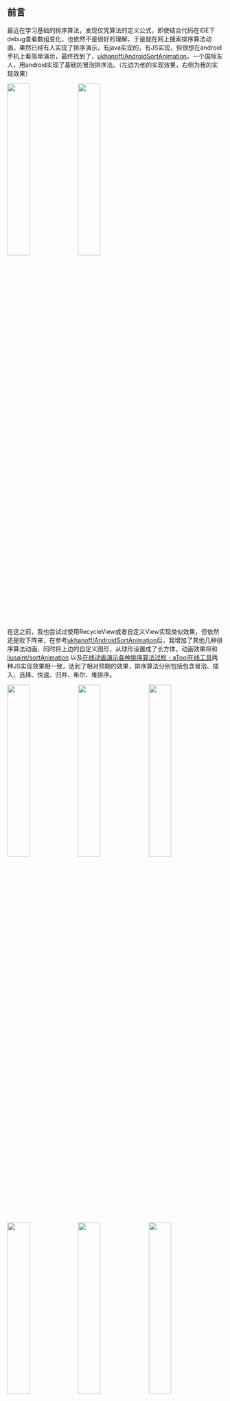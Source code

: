 ## 前言
最近在学习基础的排序算法，发现仅凭算法的定义公式，即使结合代码在IDE下debug查看数组变化，也依然不是很好的理解，于是就在网上搜索排序算法动画，果然已经有人实现了排序演示，有java实现的，有JS实现，但很想在android手机上看简单演示，最终找到了，[ukhanoff/AndroidSortAnimation](https://github.com/ukhanoff/AndroidSortAnimation)，一个国际友人，用android实现了基础的冒泡排序法。（左边为他的实现效果，右侧为我的实现效果）

<img src="screenshot/bubble_ukhanoff.gif" width="32%"> <img src="screenshot/pubble.gif" width="32%">

在这之前，我也尝试过使用RecycleView或者自定义View实现类似效果，但依然还是败下阵来，在参考[ukhanoff/AndroidSortAnimation](https://github.com/ukhanoff/AndroidSortAnimation)后，我增加了其他几种排序算法动画，同时将上边的自定义图形，从球形设置成了长方体，动画效果将和[liusaint/sortAnimation](https://github.com/liusaint/sortAnimation)
以及[在线动画演示各种排序算法过程 - aTool在线工具](http://www.atool.org/sort.php)两种JS实现效果相一致，达到了相对预期的效果，排序算法分别包括包含冒泡、插入、选择、快速、归并、希尔、堆排序。

<img src="screenshot/heap.gif" width="32%"> <img src="screenshot/heer.gif" width="32%"> <img src="screenshot/insert.gif" width="32%">
<img src="screenshot/merge.gif" width="32%"> <img src="screenshot/quick.gif" width="32%"> <img src="screenshot/select.gif" width="32%">
接下来，我将分享下android平台下，如何实现排序动画。
##### 备注：文章中仅展示关键代码用来说明思路，全部代码请移步：[54wall/SortAnimation](https://github.com/54wall/SortAnimation)

首先大概讲解下大神[ukhanoff](https://github.com/ukhanoff/AndroidSortAnimation)
，参考将大象被装到冰箱，他是如何实现的冒泡排序法。
他主要用到了三个基础知识：
#### 自定义View 
#### Android属性动画之ValueAnimator 
#### ViewGroup中addView与removeView
接下来分步骤展开说明下
### 借助自定义View实现可以变色的小球
自定义BubbleView继承AppCompatImageView，新增设置小球处于选中状态，复写onDraw()等方法代码如下：
```java
/**
 * This is custom ImageView which could draw a "Bubble with a number inside".
 */

public class BubbleView extends AppCompatImageView {
    public static final int START_X_POS
 = 25;
    public static final int TEXT_BASELINE_Y = 105;
    public static final int BOTTOM_POS = 120;
    public static final int TOP_POS = 60;
    public static final float TEXT_SIZE = 45f;
    //方法2 直接new 避免avoid object allocation during draw/layout operations (prelocate and reuse instead)
//    Paint paint = new Paint(Paint.LINEAR_TEXT_FLAG);
//    Rect bounds = new Rect();
    Paint paint;
    Rect bounds;
    private String TAG = BubbleView.class.getSimpleName();
    private Integer valueToDraw;
    private boolean isSelected;
    private boolean isOnFinalPlace;

    public BubbleView(Context context) {
        this(context, null);
        init();
    }

    public BubbleView(Context context, AttributeSet attrs) {
        this(context, attrs, 0);
        init();
    }

    public BubbleView(Context context, AttributeSet attrs, int defStyleAttr) {
        super(context, attrs, defStyleAttr);
        init();
    }

    private void init() {
        paint = new Paint(Paint.LINEAR_TEXT_FLAG);
        paint.setAntiAlias(true);
        paint.setTextSize(TEXT_SIZE);
        bounds = new Rect();
    }

    @Override
    protected void onDraw(Canvas canvas) {
//        Log.e(TAG,"onDraw()");
        super.onDraw(canvas);
        if (valueToDraw != null) {
            String text = valueToDraw.toString();
            paint.getTextBounds(text, 0, text.length(), bounds);
            if (isOnFinalPlace) {
                paint.setColor(getResources().getColor(R.color.colorPrimaryDark));
            } else {
                if (isSelected) {
                    paint.setColor(getResources().getColor(R.color.colorIndigo));
                } else {
                    paint.setColor(getResources().getColor(R.color.colorAccent));
                }
            }
            canvas.drawOval(0, TOP_POS, bounds.width() + PADDING, BOTTOM_POS, paint);
            paint.setColor(Color.WHITE);
            canvas.drawText(text, START_X_POS, TEXT_BASELINE_Y, paint);
        }
    }

    /**
     * Draws a number as a bitmap inside of the bubble circle.
     * 在小球中央绘制数字
     * @param numberValueToDraw value which should appears in the center of {@link BubbleView}
     */
    public void setNumber(Integer numberValueToDraw) {
        valueToDraw = numberValueToDraw;
        invalidate();
    }

    /**
     * Background color of bubble will be changed to dark blue.
     *  设置小球处于未选中状态，背景颜色将作出相应改变
     * @param isOnFinalPlace
     */
    public void setBubbleIsOnFinalPlace(boolean isOnFinalPlace) {
        this.isOnFinalPlace = isOnFinalPlace;
        invalidate();
    }

    public boolean isBubbleSelected() {
        return isSelected;
    }

    /**
     * Background color will be changed to blue if true
     * 设置小球处于选中状态，背景颜色将作出相应改变
     *
     * @param isSelected
     */
    public void setBubbleSelected(boolean isSelected) {
        this.isSelected = isSelected;
        invalidate();
    }
}


```
有了小球之后，我们需要让小球在排序中有选中的状态，并有节奏的闪烁起来，所以属性动画ValueAnimator出场。
### 借助ValueAnimator让小球闪烁起来
通过属性动画ValueAnimator,他仅作为数值发生器，来控制小球闪烁的频率，相关代码如下:

```java
            //值为0到7，偶数为选中状态，蓝色，基数为未选中状态，粉色，所以，视觉表现为闪烁3次
            blinkAnimation = ValueAnimator.ofInt(0, 7);
            blinkAnimation.setDuration(3000);
            blinkAnimation.addUpdateListener(new ValueAnimator.AnimatorUpdateListener() {
                @Override
                public void onAnimationUpdate(ValueAnimator animation) {
                    int value = ((Integer) animation.getAnimatedValue()).intValue();
//                    Log.e(TAG,"showNonSwapStep addUpdateListener value:"+value);
                    if (value % 2 == 0) {
                        tempView.setBubbleSelected(false);
                        nextTempView.setBubbleSelected(false);
                    } else {
                        tempView.setBubbleSelected(true);
                        nextTempView.setBubbleSelected(true);
                    }
                }
            });

            blinkAnimation.start();
            blinkAnimation.addListener(new AnimatorListenerAdapter() {
                @Override
                public void onAnimationEnd(Animator animation) {
                    super.onAnimationEnd(animation);
                    tempView.setBubbleSelected(false);
                    nextTempView.setBubbleSelected(false);
                    nextTempView.setBubbleIsOnFinalPlace(isBubbleOnFinalPlace);

                    notifySwapStepAnimationEnd(position);
                }
            });

```
小球可以闪烁后，需要比较大小的小球可以交换位置，所以ViewGroup的addView和RemoveView出场
### addView和removeView实现小位置交换
为了方便后续扩展，大神首先定义了AnimationsCoordinator的接口，主要定义交换位置，不交换位置，结束排序三个方法：
```java
/**
 * Created by ukhanoff on 2/6/17.
 */

public interface AlgorithmStepsInterface {

    /**
     * Visualizes step, when elements should change their places with each other
     *  交换位置
     * @param position             position of the firs element, which should be changed
     * @param isBubbleOnFinalPlace set true, when element after swapping is on the right place and his position is final
     */
    void showSwapStep(int position, boolean isBubbleOnFinalPlace);

    /**
     * Visualizes step, when elements should stay on the same places;
     * 不交换位置
     * @param position             position of the firs element
     * @param isBubbleOnFinalPlace set true, when element on position+1 is on the right place and his position is final
     */
    void showNonSwapStep(int position, boolean isBubbleOnFinalPlace);

    /**
     * Call when last item was sorted. Notifies user that sorting is finished.
     * 结束全部动画，小球将处于最后排序完成后的颜色
     */
    void showFinish();

    /**
     * Cancel all current animations
     */
    void cancelAllVisualisations();
}
```
AnimationsCoordinator除了实现AlgorithmStepsInterface接口外，在构造函数引入盛放小球的父容器代码如下：
```java 
    public AnimationsCoordinator(ViewGroup bubblesContainer) {
        Log.e(TAG, "AnimationsCoordinator");
        this.bubblesContainer = bubblesContainer;
    }
```
实现showSwapStep方法如下：
```java 
    @Override
    public void showSwapStep(final int position, final boolean isBubbleOnFinalPosition) {
        Log.e(TAG, "showSwapStep position:"+position+",isBubbleOnFinalPosition:"+isBubbleOnFinalPosition);
        if (bubblesContainer != null && bubblesContainer.getChildCount() > 0 && bubblesContainer.getChildCount() > position + 1) {
            final BubbleView tempView = (BubbleView) bubblesContainer.getChildAt(position);
            final BubbleView nextTempView = (BubbleView) bubblesContainer.getChildAt(position + 1);
	···
}
```
这样便获得了全部的小球，在结合之前的属性动画ValueAnimator,利用ViewGroup的removeView和addView，通过增加子View，移除子View,这样看起来就像是小球实现了移动一样。
```java
            blinkAnimation.addListener(new AnimatorListenerAdapter() {
                @Override
                public void onAnimationEnd(Animator animation) {//
                    super.onAnimationEnd(animation);
                    tempView.setBubbleSelected(false);
                    tempView.setBubbleIsOnFinalPlace(isBubbleOnFinalPosition);
                    nextTempView.setBubbleSelected(false);
                    bubblesContainer.removeView(tempView);
                    bubblesContainer.addView(tempView, position + 1);

                    notifySwapStepAnimationEnd(position);
                }
            });

            blinkAnimation.start();
```
最后还有小球的每次移动都要记录在animationioList，有了小球移动的历史记录，就可以让小球听话的按照冒泡排序法动起来了。
```java
    private ArrayList<Integer> generateSortScenario(ArrayList<Integer> unsortedValues) {
        Log.e(TAG, "generateSortScenario");
        ArrayList<Integer> values = new ArrayList<>(unsortedValues);
        boolean isLastInLoop;
        for (int i = 0; i < values.size() - 1; i++) {
            for (int j = 0; j < values.size() - i - 1; j++) {
                if (j == values.size() - i - 2) {
                    isLastInLoop = true;
                } else {
                    isLastInLoop = false;
                }
                if (values.get(j) > values.get(j + 1)) {
                    swap(values, j);
                    animationioList.add(new AnimationScenarioItem(true, j, isLastInLoop));
                } else {
                    animationioList.add(new AnimationScenarioItem(false, j, isLastInLoop));
                }
            }
        }
        return values;
    }
```
全部代码请移步[ukhanoff/AndroidSortAnimation](https://github.com/ukhanoff/AndroidSortAnimation)
## 实现android下归并排序算法动画
接下来，我来举例讲讲我fork他的项目后，参考JS实现效果，将小球变为长方体，陆续实现七种常见的算法，我这里仅单独举一个实现归并算法的大概步骤，其余排序算法和全部代码请移步[54wall/SortAnimation](https://github.com/54wall/SortAnimation)，相对来说，有元素从原数组取出，重新组成新的一组，相对有些难度：
首先定义归并算法动画控制类MergeStepsInterface，根据归并算法的定义，归并的主要步骤如下：从原数组中选择元素，按照从小到大（或者从大到小）组成新数组，再将新生成的从小到大的数组重新合并到原数组中，所以接口如下：

```java

package pri.weiqiang.sortanimation.animation;

/**
 * Created by weiqiang
 */

public interface MergeStepsInterface {

    /**
     * 从原数组中选择元素组成新数组，顺序为从小到大
     *
     * @param originalPosition 在原数组中的位置
     * @param tempPosition     在新生成的数组中的位置
     * @param isMerge          是否是处于将新生成的数组放置回原数组的那个步骤
     */
    void createTempView(int originalPosition, int tempPosition, boolean isMerge);

    /**
     * 将新生成的从小到大的数组重新合并到原数组中去
     *
     * @param originalPosition 在原数组中的位置
     * @param tempPosition     在新生成的数组中的位置
     * @param isMerge          是否是处于将新生成的数组放置回原数组的那个步骤
     */
    void mergeOriginalView(int originalPosition, int tempPosition, boolean isMerge);

    /**
     * Call when last item was sorted. Notifies user that sorting is finished.
     */
    void showFinish();

    /**
     * Cancel all current animations
     */
    void cancelAllVisualisations();
}

```
MergeAnimationsCoordinator实现MergeStepsInterface接口，因为归并需要两个ViewGroup来容纳新生成的数组，所以相应的构造函数要做出改变；
```java
    public MergeAnimationsCoordinator(Context context, ViewGroup originalContainer, ViewGroup tempContainer) {
        Log.e(TAG, "MergeAnimationsCoordinator");
        this.context = context;
        this.originalContainer = originalContainer;
        this.tempContainer = tempContainer;
	}
```
而相应的createTempView和mergeOriginalView方法分别如下：
```java
    /**
     * 从原数组拿取元素，按大小添加下方的新矩形数列中
     *
     * @param originalPosition 在原数组中的位置
     * @param tempPosition     在新生成的数组中的位置
     * @param isMerge          是否是处于将新生成的数组放置回原数组的那个步骤
     */
    @Override
    public void createTempView(final int originalPosition, final int tempPosition, final boolean isMerge) {

        final LinearLayout.LayoutParams lp = new LinearLayout.LayoutParams(LinearLayout.LayoutParams.WRAP_CONTENT, LinearLayout.LayoutParams.WRAP_CONTENT);
        int marginInPx = Util.dpToPx(context, SortFragment.RECT_MARGIN);
        lp.setMargins(0, 0, marginInPx, 0);

        if (originalContainer != null && originalContainer.getChildCount() > 0 && originalContainer.getChildCount() > tempPosition) {
            final RectView originalView = (RectView) originalContainer.getChildAt(originalPosition);
            //BLINKING
            blinkAnimation = ValueAnimator.ofInt(0, 5);
            blinkAnimation.setDuration(1500);
            blinkAnimation.addUpdateListener(new ValueAnimator.AnimatorUpdateListener() {
                @Override
                public void onAnimationUpdate(ValueAnimator animation) {

                    int value = (Integer) animation.getAnimatedValue();
                    if (value % 2 == 0) {
                        originalView.setSelected(false);
                    } else {
                        originalView.setSelected(true);
                    }
                }
            });


            blinkAnimation.addListener(new AnimatorListenerAdapter() {
                @Override
                public void onAnimationEnd(Animator animation) {
                    Log.e(TAG, "生成临时矩形!");
                    super.onAnimationEnd(animation);
                    originalView.setSelected(false);
                    originalView.setIsOnFinalPlace(isMerge);
                    originalContainer.removeView(originalView);
                    int tempNumber = originalView.getNumber();
                    originalView.setMinimumHeight(1);
                    originalView.setImageBitmap(createSpaceBitmap(SortFragment.mRectWidth));
                    originalView.setNumber(1);
                    originalContainer.addView(originalView, originalPosition, lp);

                    RectView tempRectView = new RectView(context);
                    tempRectView.setImageBitmap(createCalculatedBitmap(SortFragment.mRectWidth, tempNumber));
                    tempRectView.setNumber(tempNumber);
                    tempContainer.addView(tempRectView, tempPosition, lp);
                    notifySwapStepAnimationEnd(originalPosition);
                }
            });

            blinkAnimation.start();
        }
    }

    /**
     * 将下列排序好的矩形按顺序填回到原矩形序列
     *
     * @param originalPosition 在原数组中的位置
     * @param tempPosition     在新生成的数组中的位置
     * @param isMerge          是否是处于将新生成的数组放置回原数组的那个步骤
     */
    @Override
    public void mergeOriginalView(final int originalPosition, final int tempPosition, final boolean isMerge) {

        final LinearLayout.LayoutParams lp = new LinearLayout.LayoutParams(LinearLayout.LayoutParams.WRAP_CONTENT, LinearLayout.LayoutParams.WRAP_CONTENT);
        int marginInPx = Util.dpToPx(context, SortFragment.RECT_MARGIN);
        lp.setMargins(0, 0, marginInPx, 0);
        if (originalContainer != null && originalContainer.getChildCount() > 0 && originalContainer.getChildCount() > tempPosition) {
            final RectView originalView = (RectView) originalContainer.getChildAt(originalPosition);
            final RectView tempRectView = (RectView) tempContainer.getChildAt(tempPosition);
            //BLINKING
            blinkAnimation = ValueAnimator.ofInt(0, 6);
            blinkAnimation.setDuration(1200);
            blinkAnimation.addUpdateListener(new ValueAnimator.AnimatorUpdateListener() {
                @Override
                public void onAnimationUpdate(ValueAnimator animation) {
                    int value = (Integer) animation.getAnimatedValue();
                    if (value % 2 == 0) {
                        originalView.setSelected(false);
                        tempRectView.setSelected(false);
                    } else {
                        originalView.setSelected(true);
                        tempRectView.setSelected(true);
                    }
                }
            });

            blinkAnimation.start();
            blinkAnimation.addListener(new AnimatorListenerAdapter() {
                @Override
                public void onAnimationEnd(Animator animation) {
                    super.onAnimationEnd(animation);
                    originalView.setSelected(false);
                    tempRectView.setSelected(false);
                    tempRectView.setIsOnFinalPlace(isMerge);
                    tempContainer.removeView(tempRectView);
                    int tempNumber = tempRectView.getNumber();

                    tempRectView.setMinimumHeight(1);
                    tempRectView.setImageBitmap(createSpaceBitmap(SortFragment.mRectWidth));
                    tempRectView.setNumber(1);
// 不能设置矩形不可见，还是会报The specified child already has a parent. You must call removeView() on the child's parent first.
//                    tempRectView.setVisibility(View.INVISIBLE);
                    tempContainer.addView(tempRectView, tempPosition, lp);


                    originalContainer.removeView(originalView);
                    RectView originalView = new RectView(context);
                    originalView.setImageBitmap(createCalculatedBitmap(SortFragment.mRectWidth, tempNumber));
                    originalView.setNumber(tempNumber);
                    originalContainer.addView(originalView, originalPosition, lp);
                    notifySwapStepAnimationEnd(originalPosition);
                }
            });
        }
    }
```
我这里为了保证建立好的ViewGroup中移除的后产生的空白，使用了高度为1的长方体占位来实现，这里特别说明一下。
### 记录归并算法每次比较元素
这个还是有些难度的，我基本是靠试错，试出来。代码如下：
```java
    // 归并算法 https://www.cnblogs.com/of-fanruice/p/7678801.html
    public static void mergeSort(ArrayList<Integer> unsortedValues, int low, int high, ArrayList<MergeAnimationScenarioItem> mergeAnimationioList) {
        Log.e(TAG, "归并排序! mergeSort");
        int mid = (low + high) / 2;
        if (low < high) {
            mergeSort(unsortedValues, low, mid, mergeAnimationioList);
            mergeSort(unsortedValues, mid + 1, high, mergeAnimationioList);
            // 左右归并
            merge(unsortedValues, low, mid, high, mergeAnimationioList);
        }
    }

    private static void merge(ArrayList<Integer> unsortedValues, int low, int mid, int high, ArrayList<MergeAnimationScenarioItem> mergeAnimationioList) {
        ArrayList<Integer> temp = new ArrayList<>();
        int i = low;
        int j = mid + 1;
        int k = 0;
        // 把较小的数先移到新数组中
        Log.e(TAG, "开始拆分");
        while (i <= mid && j <= high) {
            Log.e(TAG, "子归并merge i:" + i + ":" + unsortedValues.get(i) + ",j:" + j + ":" + unsortedValues.get(j) + ",mid:" + mid);
            if (unsortedValues.get(i) < unsortedValues.get(j)) {
                //选择原始数组中的较小值直接移动到新数组的最末位
                mergeAnimationioList.add(new MergeAnimationScenarioItem(i, k, false));
                temp.add(k++, unsortedValues.get(i++));
            } else {
                mergeAnimationioList.add(new MergeAnimationScenarioItem(j, k, false));
                temp.add(k++, unsortedValues.get(j++));
            }
        }
        // i<=mid是剩余全部中的较小的，把左边剩余的数移入数组
        while (i <= mid) {
            mergeAnimationioList.add(new MergeAnimationScenarioItem(i, k, false));
            temp.add(k++, unsortedValues.get(i++));
        }
        // j <= high是剩余全部中的大的，把右边边剩余的数移入数组，所以在while (i <= mid) 执行
        while (j <= high) {
            mergeAnimationioList.add(new MergeAnimationScenarioItem(j, k, false));
            temp.add(k++, unsortedValues.get(j++));
        }
        // 把新数组中的数覆盖nums数组
        Log.e(TAG, "合并开始");
        for (int x = 0; x < temp.size(); x++) {
            unsortedValues.set(x + low, temp.get(x));
            //返回原始数组
            mergeAnimationioList.add(new MergeAnimationScenarioItem(x + low, x, true));
        }
    }
```

### 自定义长方体RectView
略。详情[54wall/SortAnimation](https://github.com/54wall/SortAnimation)



## Forked & Thanks

- [ukhanoff/AndroidSortAnimation](https://github.com/ukhanoff/AndroidSortAnimation)
- [liusaint/sortAnimation](https://github.com/liusaint/sortAnimation)
- [在线动画演示各种排序算法过程 - aTool在线工具](http://www.atool.org/sort.php)


### 感谢浏览，喜欢请赏star。